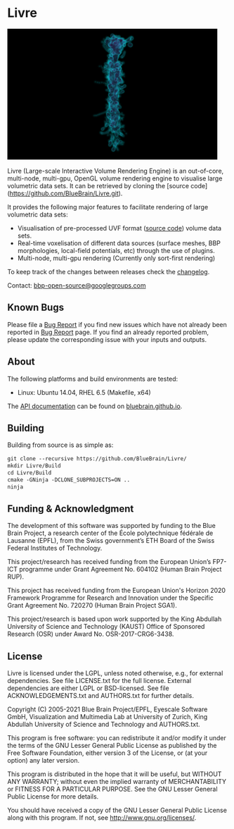 # Livre
![Livre](doc/images/livre_small.png)

Livre (Large-scale Interactive Volume Rendering Engine) is an out-of-core,
multi-node, multi-gpu, OpenGL volume rendering engine to visualise large
volumetric data sets. It can be retrieved by cloning the [source code]
(https://github.com/BlueBrain/Livre.git).

It provides the following major features to facilitate rendering of large volumetric data sets:
* Visualisation of pre-processed UVF format
  ([source code](https://github.com/SCIInstitute/Tuvok.git)) volume data sets.
* Real-time voxelisation of different data sources (surface meshes, BBP morphologies,
  local-field potentials, etc) through the use of plugins.
* Multi-node, multi-gpu rendering (Currently only sort-first rendering)

To keep track of the changes between releases check the [changelog](doc/Changelog.md).

Contact: bbp-open-source@googlegroups.com

## Known Bugs

Please file a [Bug Report](https://github.com/BlueBrain/Livre/issues) if you find new
issues which have not already been reported in
[Bug Report](https://github.com/BlueBrain/Livre/issues) page. If you find an already reported problem,
please update the corresponding issue with your inputs and outputs.

## About

The following platforms and build environments are tested:

* Linux: Ubuntu 14.04, RHEL 6.5 (Makefile, x64)

The [API documentation](http://bluebrain.github.io/Livre-0.5/index.html)
can be found on [bluebrain.github.io](http://bluebrain.github.io/).

## Building

Building from source is as simple as:

    git clone --recursive https://github.com/BlueBrain/Livre/
    mkdir Livre/Build
    cd Livre/Build
    cmake -GNinja -DCLONE_SUBPROJECTS=ON ..
    ninja

## Funding & Acknowledgment

The development of this software was supported by funding to the Blue Brain Project,
a research center of the École polytechnique fédérale de Lausanne (EPFL), from the
Swiss government’s ETH Board of the Swiss Federal Institutes of Technology.

This project/research has received funding from the European Union’s FP7-ICT programme
under Grant Agreement No. 604102 (Human Brain Project RUP).

This project has received funding from the European Union's Horizon 2020 Framework
Programme for Research and Innovation under the Specific Grant Agreement No. 720270
(Human Brain Project SGA1).

This project/research is based upon work supported by the King Abdullah University of Science
and Technology (KAUST) Office of Sponsored Research (OSR) under Award No. OSR-2017-CRG6-3438.

## License

Livre is licensed under the LGPL, unless noted otherwise, e.g., for external dependencies.
See file LICENSE.txt for the full license. External dependencies are either LGPL or
BSD-licensed. See file ACKNOWLEDGEMENTS.txt and AUTHORS.txt for further details.

Copyright (C) 2005-2021 Blue Brain Project/EPFL, Eyescale Software GmbH, Visualization and
Multimedia Lab at University of Zurich, King Abdullah University of Science and Technology
and AUTHORS.txt.

This program is free software: you can redistribute it and/or modify it under the terms of
the GNU Lesser General Public License as published by the Free Software Foundation, either
version 3 of the License, or (at your option) any later version.

This program is distributed in the hope that it will be useful, but WITHOUT ANY WARRANTY;
without even the implied warranty of MERCHANTABILITY or FITNESS FOR A PARTICULAR PURPOSE.
See the GNU Lesser General Public License for more details.

You should have received a copy of the GNU Lesser General Public License along with this
program.  If not, see <http://www.gnu.org/licenses/>.

